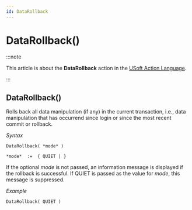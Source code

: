 ```yaml
---
id: DataRollback
---
```


# DataRollback()




:::note

This article is about the **DataRollback** action in the [USoft Action Language](/docs/Task_flow/Action_Language_reference/USoft_Action_Language.md).

:::

## **DataRollback()**

Rolls back all data manipulation (if any) in the current transaction, i.e., data manipulation that has occurrend since login or since the most recent commit or rollback.

*Syntax*

```
DataRollback( *mode* )

*mode*  :=  { QUIET | }
```

If the optional *mode* is not passed, an information message is displayed if the rollback is successful. If QUIET is passed as the value for *mode*, this message is suppressed.

*Example*

```
DataRollback( QUIET )
```

 